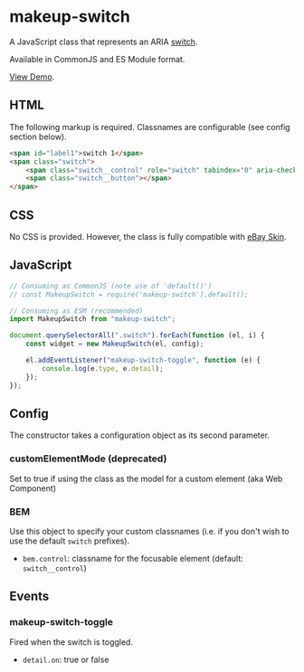 # makeup-switch

A JavaScript class that represents an ARIA [switch](https://ebay.github.io/mindpatterns/input/switch/index.html).

Available in CommonJS and ES Module format.

[View Demo](https://makeup.github.io/makeup-js/makeup-switch/index.html).

## HTML

The following markup is required. Classnames are configurable (see config section below).

```html
<span id="label1">switch 1</span>
<span class="switch">
    <span class="switch__control" role="switch" tabindex="0" aria-checked="false" aria-labelledby="label1"></span>
    <span class="switch__button"></span>
</span>
```

## CSS

No CSS is provided. However, the class is fully compatible with [eBay Skin](https://ebay.github.io/skin/#switch).

## JavaScript

```js
// Consuming as CommonJS (note use of 'default()')
// const MakeupSwitch = require('makeup-switch').default();

// Consuming as ESM (recommended)
import MakeupSwitch from "makeup-switch";

document.querySelectorAll(".switch").forEach(function (el, i) {
    const widget = new MakeupSwitch(el, config);

    el.addEventListener("makeup-switch-toggle", function (e) {
        console.log(e.type, e.detail);
    });
});
```

## Config

The constructor takes a configuration object as its second parameter.

### customElementMode (deprecated)

Set to true if using the class as the model for a custom element (aka Web Component)

### BEM

Use this object to specify your custom classnames (i.e. if you don't wish to use the default `switch` prefixes).

-   `bem.control`: classname for the focusable element (default: `switch__control`)

## Events

### makeup-switch-toggle

Fired when the switch is toggled.

-   `detail.on`: true or false
